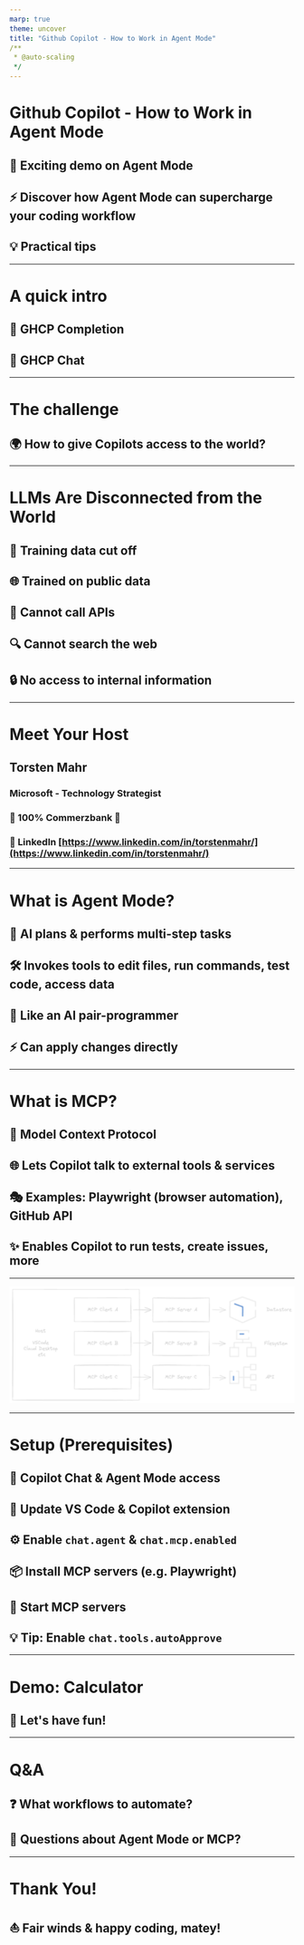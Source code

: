 ```yaml
---
marp: true
theme: uncover
title: "Github Copilot - How to Work in Agent Mode"
/**
 * @auto-scaling
 */
---
```

<!-- class: invert -->
# Github Copilot - How to Work in Agent Mode

## 🚀 Exciting demo on Agent Mode
## ⚡ Discover how Agent Mode can supercharge your coding workflow
## 💡 Practical tips

---


# A quick intro​

## 🔧 GHCP Completion
## 💬 GHCP Chat

---

# The challenge​

## 🌍 How to give Copilots access to the world?

---


# LLMs Are Disconnected from the World

## 📅 Training data cut off
## 🌐 Trained on public data
## 🚫 Cannot call APIs
## 🔍 Cannot search the web
## 🔒 No access to internal information

---

# Meet Your Host

## **Torsten Mahr** 
### Microsoft - Technology Strategist

### 💛 100% Commerzbank 💛

### 🔗 LinkedIn [https://www.linkedin.com/in/torstenmahr/](https://www.linkedin.com/in/torstenmahr/) 

---


# What is Agent Mode?

## 🤖 AI plans & performs multi-step tasks
## 🛠️ Invokes tools to edit files, run commands, test code, access data
## 👥 Like an AI pair-programmer
## ⚡ Can apply changes directly

---

# What is MCP?

## 🔌 Model Context Protocol
## 🌐 Lets Copilot talk to external tools & services
## 🎭 Examples: Playwright (browser automation), GitHub API
## ✨ Enables Copilot to run tests, create issues, more

---

![image](Picture1.png)

---

# Setup (Prerequisites)

##  🔑 Copilot Chat & Agent Mode access
##  🔄 Update VS Code & Copilot extension
##  ⚙️ Enable `chat.agent` & `chat.mcp.enabled`
##  📦 Install MCP servers (e.g. Playwright)
##  🚀 Start MCP servers 
##  💡 **Tip**: Enable `chat.tools.autoApprove`

---

# Demo: Calculator

##  🎉 Let's have fun!

---

# Q&A

##  ❓ What workflows to automate?
##  🤔 Questions about Agent Mode or MCP?

---

# Thank You!

##  ⛵ Fair winds & happy coding, matey!
